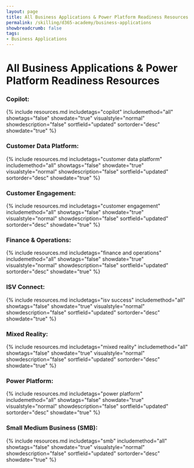 ```yaml
---
layout: page
title: All Business Applications & Power Platform Readiness Resources
permalink: /skilling/d365-academy/business-applications
showbreadcrumb: false
tags:
- Business Applications
---
```


# All Business Applications & Power Platform Readiness Resources

### Copilot:

{% include resources.md
    includetags="copilot"
    includemethod="all"
    showtags="false"
    showdate="true"
    visualstyle="normal"
    showdescription="false"
    sortfield="updated"
    sortorder="desc"
    showdate="true"
%}

### Customer Data Platform:

{% include resources.md
    includetags="customer data platform"
    includemethod="all"
    showtags="false"
    showdate="true"
    visualstyle="normal"
    showdescription="false"
    sortfield="updated"
    sortorder="desc"
    showdate="true"
%}

### Customer Engagement:

{% include resources.md
    includetags="customer engagement"
    includemethod="all"
    showtags="false"
    showdate="true"
    visualstyle="normal"
    showdescription="false"
    sortfield="updated"
    sortorder="desc"
    showdate="true"
%}

### Finance & Operations:

{% include resources.md
    includetags="finance and operations"
    includemethod="all"
    showtags="false"
    showdate="true"
    visualstyle="normal"
    showdescription="false"
    sortfield="updated"
    sortorder="desc"
    showdate="true"
%}

### ISV Connect:

{% include resources.md
    includetags="isv success"
    includemethod="all"
    showtags="false"
    showdate="true"
    visualstyle="normal"
    showdescription="false"
    sortfield="updated"
    sortorder="desc"
    showdate="true"
%}

### Mixed Reality:

{% include resources.md
    includetags="mixed reality"
    includemethod="all"
    showtags="false"
    showdate="true"
    visualstyle="normal"
    showdescription="false"
    sortfield="updated"
    sortorder="desc"
    showdate="true"
%}

### Power Platform:

{% include resources.md
    includetags="power platform"
    includemethod="all"
    showtags="false"
    showdate="true"
    visualstyle="normal"
    showdescription="false"
    sortfield="updated"
    sortorder="desc"
    showdate="true"
%}

### Small Medium Business (SMB):

{% include resources.md
    includetags="smb"
    includemethod="all"
    showtags="false"
    showdate="true"
    visualstyle="normal"
    showdescription="false"
    sortfield="updated"
    sortorder="desc"
    showdate="true"
%}